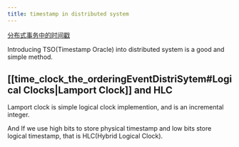 ```yaml
---
title: timestamp in distributed system
---
```

 [分布式事务中的时间戳](https://ericfu.me/timestamp-in-distributed-trans) 

Introducing TSO(Timestamp Oracle) into distributed system is a good and simple method.

## [[time_clock_the_orderingEventDistriSytem#Logical Clocks|Lamport Clock]] and HLC
Lamport clock is simple logical clock implemention, and is an incremental integer.

And If we use high bits to store physical timestamp and low bits store logical timestamp, that is HLC(Hybrid Logical Clock). 